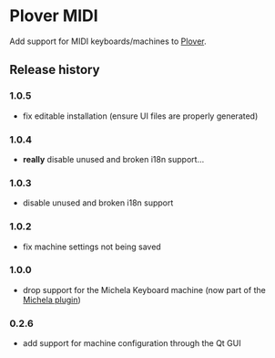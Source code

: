 # Plover MIDI

Add support for MIDI keyboards/machines to [Plover](http://www.openstenoproject.org/).


## Release history

### 1.0.5

* fix editable installation (ensure UI files are properly generated)

### 1.0.4

* **really** disable unused and broken i18n support...

### 1.0.3

* disable unused and broken i18n support

### 1.0.2

* fix machine settings not being saved

### 1.0.0

* drop support for the Michela Keyboard machine (now part of the [Michela plugin](https://pypi.org/project/plover-michela/))

### 0.2.6

* add support for machine configuration through the Qt GUI
